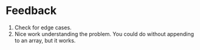 # Feedback

1. Check for edge cases.
2. Nice work understanding the problem. You could do without appending to an
array, but it works.
